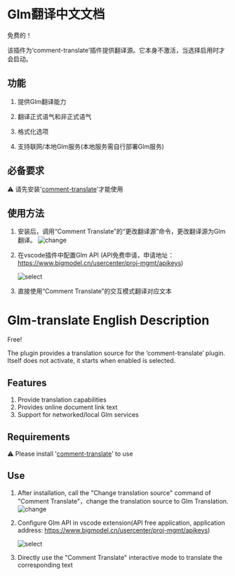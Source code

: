 # Glm翻译中文文档

免费的！

该插件为‘comment-translate’插件提供翻译源。它本身不激活，当选择启用时才会启动。

## 功能

1. 提供Glm翻译能力

2. 翻译正式语气和非正式语气

3. 格式化选项

4. 支持联网/本地Glm服务(本地服务需自行部署Glm服务)

## 必备要求

⚠️ 请先安装'[comment-translate](https://marketplace.visualstudio.com/items?itemName=intellsmi.comment-translate)'才能使用

## 使用方法

1. 安装后，调用“Comment Translate”的“更改翻译源”命令，更改翻译源为Glm翻译。
    ![change](https://i.postimg.cc/5yGfn88R/change.png)

2. 在vscode插件中配置Glm API (API免费申请，申请地址：https://www.bigmodel.cn/usercenter/proj-mgmt/apikeys)

    ![select](https://i.postimg.cc/1zMNmYGh/select.png)

3. 直接使用“Comment Translate”的交互模式翻译对应文本

# Glm-translate English Description

Free!

The plugin provides a translation source for the ‘comment-translate’ plugin. Itself does not activate, it starts when enabled is selected.

## Features

1. Provide translation capabilities
2. Provides online document link text
3. Support for networked/local Glm services

## Requirements

⚠️ Please install '[comment-translate](https://marketplace.visualstudio.com/items?itemName=intellsmi.comment-translate)' to use

## Use

1. After installation, call the "Change translation source" command of "Comment Translate"，change the translation source to Glm Translation.
    ![change](https://i.postimg.cc/5yGfn88R/change.png)
2. Configure Glm API in vscode extension(API free application, application address: https://www.bigmodel.cn/usercenter/proj-mgmt/apikeys)

    ![select](https://i.postimg.cc/1zMNmYGh/select.png)
3. Directly use the "Comment Translate" interactive mode to translate the corresponding text
